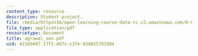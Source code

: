 ```yaml
---
content_type: resource
description: Student project.
file: /media/https%3A/open-learning-course-data-rc.s3.amazonaws.com/6-895-theory-of-parallel-systems-sma-5509-fall-2003/421b949717f1dd7cc3fe934855781904_agrawal_sen.pdf
file_type: application/pdf
resourcetype: Document
title: agrawal_sen.pdf
uid: 421b9497-17f1-dd7c-c3fe-934855781904
---
```

